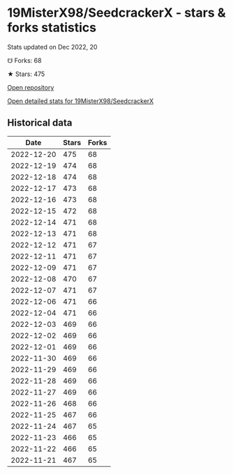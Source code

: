 # 19MisterX98/SeedcrackerX - stars & forks statistics

Stats updated on Dec 2022, 20

☋ Forks: 68

★ Stars: 475

[Open repository](https://github.com/19MisterX98/SeedcrackerX)

[Open detailed stats for 19MisterX98/SeedcrackerX](https://reviewgithub.com/rep/19MisterX98/SeedcrackerX)

## Historical data
| Date | Stars | Forks |
|------|-------|-------|
| 2022-12-20 | 475 | 68 | 
| 2022-12-19 | 474 | 68 | 
| 2022-12-18 | 474 | 68 | 
| 2022-12-17 | 473 | 68 | 
| 2022-12-16 | 473 | 68 | 
| 2022-12-15 | 472 | 68 | 
| 2022-12-14 | 471 | 68 | 
| 2022-12-13 | 471 | 68 | 
| 2022-12-12 | 471 | 67 | 
| 2022-12-11 | 471 | 67 | 
| 2022-12-09 | 471 | 67 | 
| 2022-12-08 | 470 | 67 | 
| 2022-12-07 | 471 | 67 | 
| 2022-12-06 | 471 | 66 | 
| 2022-12-04 | 471 | 66 | 
| 2022-12-03 | 469 | 66 | 
| 2022-12-02 | 469 | 66 | 
| 2022-12-01 | 469 | 66 | 
| 2022-11-30 | 469 | 66 | 
| 2022-11-29 | 469 | 66 | 
| 2022-11-28 | 469 | 66 | 
| 2022-11-27 | 469 | 66 | 
| 2022-11-26 | 468 | 66 | 
| 2022-11-25 | 467 | 66 | 
| 2022-11-24 | 467 | 65 | 
| 2022-11-23 | 466 | 65 | 
| 2022-11-22 | 466 | 65 | 
| 2022-11-21 | 467 | 65 | 

